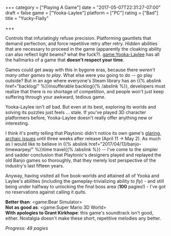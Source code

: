 +++
category = ["Playing A Game"]
date = "2017-05-07T22:31:27-07:00"
draft = false
game = ["Yooka-Laylee"]
platform = ["PC"]
rating = ["Bad"]
title = "Yucky-Flaily"

+++

Controls that infuriatingly refuse precision.  Platforming gauntlets that demand perfection, and force repetitive retry after retry.  <i>Hidden</i> abilities that are necessary to proceed in the game (apparently the cloaking ability can also reflect light beams? what the fuck?).  <game:Yooka-Laylee> has all the hallmarks of a game that <b>doesn't respect your time</b>.

Games could get away with this in bygone eras, because there <i>weren't many other games to play</i>.  What else were you going to do -- go play outside?  But in an age where everyone's Steam library has an {{% abslink href="backlog/" %}}insufferable backlog{{% /abslink %}}, developers must realize that there is no shortage of competition, and people won't just keep suffering through your awkward, tedious game.

Yooka-Laylee isn't <i>all</i> bad.  But even at its best, exploring its worlds and solving its puzzles just feels ... stale.  If you've played 3D character platformers before, Yooka-Laylee doesn't really offer anything new or interesting.

I think it's pretty telling that Playtonic didn't notice its own game's <a href="http://www.playtonicgames.com/spit-n-polish/">glaring, archaic issues</a> until three weeks after release (April 11 -> May 2).  As much as I would like to believe in {{% abslink href="2017/04/13/banjo-timewarpey/" %}}time travel{{% /abslink %}} -- I've come to the simpler and sadder conclusion that Playtonic's designers played and replayed the old Banjo games so thoroughly, that they merely lost perspective of the industry's last fifteen years.

Anyway, having visited all five book-worlds and attained all of Yooka and Laylee's abilities (including the gameplay-trivializing ability to <i>fly</i>) - and still being under halfway to unlocking the final boss area (<b>100</b> pagies!) - I've got no reservations against calling it quits.

<b>Better than</b>: <game:Bear Simulator>  
<b>Not as good as</b>: <game:Super Mario 3D World>  
<b>With apologies to Grant Kirkhope</b>: this game's soundtrack isn't good, either.  Nostalgia doesn't make these short, repetitive melodies any better.

<i>Progress: 48 pagies</i>
